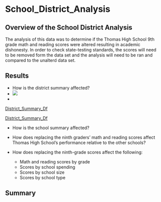 # School_District_Analysis

## Overview of the School District Analysis

The analysis of this data was to determine if the Thomas High School 9th grade math and reading scores were altered resulting in academic
dishonesty.  In order to check state-testing standards, the scores will need to be removed form the data set and the analysis will need 
to be ran and compared to the unalterd data set.   


## Results

*  How is the district summary affected?
*  ![](https://github.com/Resources/District_Summary.png)
*  
[District_Summary_Df](Resources/District_Summary.png)

[District_Summary_Df](Resources/Distict_summary_Test.png)

*  How is the school summary affected?
*  How does replacing the ninth graders’ math and reading scores affect Thomas High School’s performance relative to the other schools?
*  How does replacing the ninth-grade scores affect the following:

    *  Math and reading scores by grade
    *  Scores by school spending
    *  Scores by school size
    *  Scores by school type

## Summary
